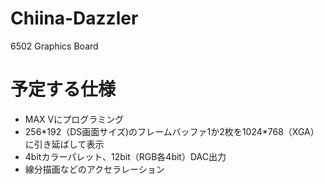 # Chiina-Dazzler
6502 Graphics Board

# 予定する仕様
- MAX Vにプログラミング
- 256\*192（DS画面サイズ)のフレームバッファ1か2枚を1024\*768（XGA）に引き延ばして表示
- 4bitカラーパレット、12bit（RGB各4bit）DAC出力
- 線分描画などのアクセラレーション
